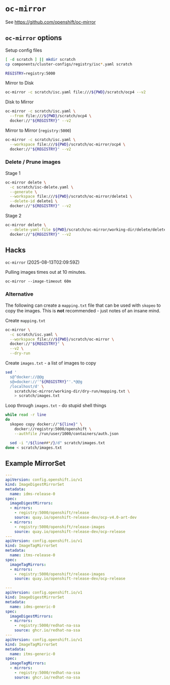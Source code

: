 # `oc-mirror`

See https://github.com/openshift/oc-mirror

## `oc-mirror` options

Setup config files

```sh
[ -d scratch ] || mkdir scratch
cp components/cluster-configs/registry/isc*.yaml scratch

REGISTRY=registry:5000
```

Mirror to Disk

```sh
oc-mirror -c scratch/isc.yaml file:///${PWD}/scratch/ocp4 --v2
```

Disk to Mirror

```sh
oc-mirror -c scratch/isc.yaml \
  --from file:///${PWD}/scratch/ocp4 \
  docker://"${REGISTRY}" --v2
```

Mirror to Mirror (`registry:5000`)

```sh
oc-mirror -c scratch/isc.yaml \
  --workspace file:///${PWD}/scratch/oc-mirror/ocp4 \
  docker://"${REGISTRY}" --v2
```

### Delete / Prune images

Stage 1

```sh
oc-mirror delete \
  -c scratch/isc-delete.yaml \
  --generate \
  --workspace file:///${PWD}/scratch/oc-mirror/delete1 \
  --delete-id delete1 \
  docker://"${REGISTRY}" --v2
```

Stage 2

```sh
oc-mirror delete \
  --delete-yaml-file ${PWD}/scratch/oc-mirror/working-dir/delete/delete-images-delete1.yaml \
  docker://"${REGISTRY}" --v2
```

## Hacks

`oc-mirror` (2025-08-13T02:09:59Z)

Pulling images times out at 10 minutes.

`oc-mirror --image-timeout 60m`

### Alternative

The following can create a `mapping.txt` file that can be used with `skopeo` to copy the images. This is **not** recommended - just notes of an insane mind.

Create `mapping.txt`

```sh
oc-mirror \
  -c scratch/isc.yaml \
  --workspace file:///${PWD}/scratch/oc-mirror \
  docker://"${REGISTRY}" \
  --v2 \
  --dry-run
```

Create `images.txt` - a list of images to copy

```sh
sed '
  s@^docker://@@g
  s@=docker://'"${REGISTRY}"'.*@@g
  /localhost/d' \
    scratch/oc-mirror/working-dir/dry-run/mapping.txt \
    > scratch/images.txt
```

Loop through `images.txt` - do stupid shell things

```sh
while read -r line
do
  skopeo copy docker://"${line}" \
    docker://registry:5000/openshift \
    --authfile /run/user/1000/containers/auth.json

  sed -i "/${line##*/}/d" scratch/images.txt
done < scratch/images.txt
```

## Example MirrorSet

```yaml
---
apiVersion: config.openshift.io/v1
kind: ImageDigestMirrorSet
metadata:
  name: idms-release-0
spec:
  imageDigestMirrors:
  - mirrors:
    - registry:5000/openshift/release
    source: quay.io/openshift-release-dev/ocp-v4.0-art-dev
  - mirrors:
    - registry:5000/openshift/release-images
    source: quay.io/openshift-release-dev/ocp-release
---
apiVersion: config.openshift.io/v1
kind: ImageTagMirrorSet
metadata:
  name: itms-release-0
spec:
  imageTagMirrors:
  - mirrors:
    - registry:5000/openshift/release-images
    source: quay.io/openshift-release-dev/ocp-release
```

```yaml
---
apiVersion: config.openshift.io/v1
kind: ImageDigestMirrorSet
metadata:
  name: idms-generic-0
spec:
  imageDigestMirrors:
  - mirrors:
    - registry:5000/redhat-na-ssa
    source: ghcr.io/redhat-na-ssa
---
apiVersion: config.openshift.io/v1
kind: ImageTagMirrorSet
metadata:
  name: itms-generic-0
spec:
  imageTagMirrors:
  - mirrors:
    - registry:5000/redhat-na-ssa
    source: ghcr.io/redhat-na-ssa
```
